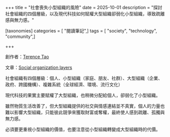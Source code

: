 +++
title = "社會喪失小型組織的風險"
date = 2025-10-01
description = "探討社會組織的四個層級，以及現代科技如何賦權大型組織卻弱化小型組織，導致疏離感與無力感。"

[taxonomies]
categories = [ "閱讀筆記",]
tags = [ "society", "technology", "community",]

+++

創作者：[Terence Tao](https://mathstodon.xyz/@tao)

文章：[Social organization layers](https://mathstodon.xyz/@tao/115259943398316677)

社會組織有四個層級：個人、小型組織（家庭、朋友、社群）、大型組織（企業、政府、跨國機構）、複雜系統（全球經濟、環境、流行文化）

現代科技的果實主要賦權了大型組織，也稍微分配給個人，卻弱化了小型組織。

雖然物質生活改善了，但大型組織提供的社交與情感連結並不真實，個人的力量也難以影響大型組織，只能彼此競爭來獲取財富或奪權，最終使人感到疏離、孤獨與無力感。

必須要更重視小型組織的價值，也要注意從小型組織轉變成大型組織時的代價。
